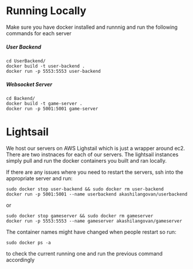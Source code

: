 # Running Locally

Make sure you have docker installed and runnnig and run the following commands for each server

##### User Backend

```
cd UserBackend/
docker build -t user-backend .
docker run -p 5553:5553 user-backend
```

##### Websocket Server

```
cd Backend/
docker build -t game-server .
docker run -p 5001:5001 game-server
```

# Lightsail

We host our servers on AWS Lighstail which is just a wrapper around ec2. There are two instnaces for each of our servers. The lightsail instances simply pull and run the docker containers you built and ran locally.

If there are any issues where you need to restart the servers, ssh into the appropriate server and run:

```
sudo docker stop user-backend && sudo docker rm user-backend
docker run -p 5001:5001 --name userbackend akashilangovan/userbackend
```

or

```
sudo docker stop gameserver && sudo docker rm gameserver
docker run -p 5553:5553 --name gameserver akashilangovan/gameserver
```

The container names might have changed when people restart so run:

```
sudo docker ps -a
```

to check the current running one and run the previous command accordingly
